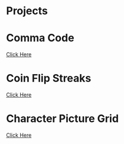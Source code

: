 # Projects

# Comma Code
[Click Here]()


# Coin Flip Streaks
[Click Here]()


# Character Picture Grid
[Click Here]()
